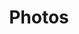 ---
layout: photos
title: Photos
permalink: /gallery
description: "An example photo gallery."
menu: false
order: 4
---